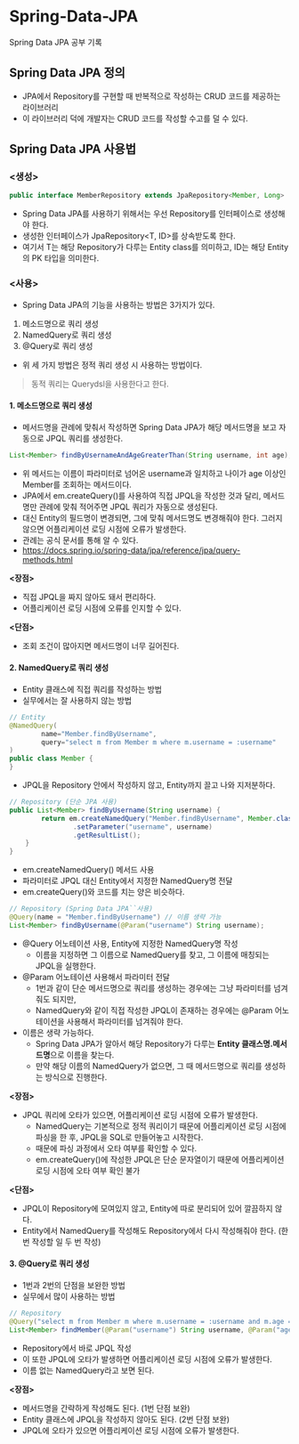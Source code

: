 # Spring-Data-JPA
Spring Data JPA 공부 기록


## Spring Data JPA 정의
- JPA에서 Repository를 구현할 때 반복적으로 작성하는 CRUD 코드를 제공하는 라이브러리
- 이 라이브러리 덕에 개발자는 CRUD 코드를 작성할 수고를 덜 수 있다.

## Spring Data JPA 사용법
### <생성>
```java
public interface MemberRepository extends JpaRepository<Member, Long>
```
- Spring Data JPA를 사용하기 위해서는 우선 Repository를 인터페이스로 생성해야 한다.
- 생성한 인터페이스가 JpaRepository<T, ID>를 상속받도록 한다.
- 여기서 T는 해당 Repository가 다루는 Entity class를 의미하고, ID는 해당 Entity의 PK 타입을 의미한다.

### <사용>
- Spring Data JPA의 기능을 사용하는 방법은 3가지가 있다.
1. 메소드명으로 쿼리 생성
2. NamedQuery로 쿼리 생성
3. @Query로 쿼리 생성
- 위 세 가지 방법은 정적 쿼리 생성 시 사용하는 방법이다.
> 동적 쿼리는 Querydsl을 사용한다고 한다.


#### 1. 메소드명으로 쿼리 생성
- 메서드명을 관례에 맞춰서 작성하면 Spring Data JPA가 해당 메서드명을 보고 자동으로 JPQL 쿼리를 생성한다.
```java
List<Member> findByUsernameAndAgeGreaterThan(String username, int age);
```
- 위 메서드는 이름이 파라미터로 넘어온 username과 일치하고 나이가 age 이상인 Member를 조회하는 메서드이다.
- JPA에서 em.createQuery()를 사용하여 직접 JPQL을 작성한 것과 달리, 메서드명만 관례에 맞춰 적어주면 JPQL 쿼리가 자동으로 생성된다.
- 대신 Entity의 필드명이 변경되면, 그에 맞춰 메서드명도 변경해줘야 한다. 그러지 않으면 어플리케이션 로딩 시점에 오류가 발생한다.
- 관례는 공식 문서를 통해 알 수 있다.
- https://docs.spring.io/spring-data/jpa/reference/jpa/query-methods.html

**<장점>**
<br>
- 직접 JPQL을 짜지 않아도 돼서 편리하다.
- 어플리케이션 로딩 시점에 오류를 인지할 수 있다.

**<단점>**
<br>
- 조회 조건이 많아지면 메서드명이 너무 길어진다.


#### 2. NamedQuery로 쿼리 생성
- Entity 클래스에 직접 쿼리를 작성하는 방법
- 실무에서는 잘 사용하지 않는 방법
```java
// Entity
@NamedQuery(
        name="Member.findByUsername",
        query="select m from Member m where m.username = :username"
)
public class Member {
}
```
- JPQL을 Repository 안에서 작성하지 않고, Entity까지 끌고 나와 지저분하다.
```java
// Repository (단순 JPA 사용)
public List<Member> findByUsername(String username) {
        return em.createNamedQuery("Member.findByUsername", Member.class)
                .setParameter("username", username)
                .getResultList();
    }
}
```
- em.createNamedQuery() 메서드 사용
- 파라미터로 JPQL 대신 Entity에서 지정한 NamedQuery명 전달
- em.createQuery()와 코드를 치는 양은 비슷하다.
```java
// Repository (Spring Data JPA``사용)
@Query(name = "Member.findByUsername") // 이름 생략 가능
List<Member> findByUsername(@Param("username") String username);
```
- @Query 어노테이션 사용, Entity에 지정한 NamedQuery명 작성
  - 이름을 지정하면 그 이름으로 NamedQuery를 찾고, 그 이름에 매칭되는 JPQL을 실행한다.
- @Param 어노테이션 사용해서 파라미터 전달
  - 1번과 같이 단순 메서드명으로 쿼리를 생성하는 경우에는 그냥 파라미터를 넘겨줘도 되지만,
  - NamedQuery와 같이 직접 작성한 JPQL이 존재하는 경우에는 @Param 어노테이션을 사용해서 파라미터를 넘겨줘야 한다.
- 이름은 생략 가능하다.
  - Spring Data JPA가 알아서 해당 Repository가 다루는 **Entity 클래스명.메서드명**으로 이름을 찾는다.
  - 만약 해당 이름의 NamedQuery가 없으면, 그 때 메서드명으로 쿼리를 생성하는 방식으로 진행한다.

**<장점>**
<br>
- JPQL 쿼리에 오타가 있으면, 어플리케이션 로딩 시점에 오류가 발생한다.
  - NamedQuery는 기본적으로 정적 쿼리이기 때문에 어플리케이션 로딩 시점에 파싱을 한 후, JPQL을 SQL로 만들어놓고 시작한다.
  - 때문에 파싱 과정에서 오타 여부를 확인할 수 있다.
  - em.createQuery()에 작성한 JPQL은 단순 문자열이기 때문에 어플리케이션 로딩 시점에 오타 여부 확인 불가

**<단점>**
<br>
- JPQL이 Repository에 모여있지 않고, Entity에 따로 분리되어 있어 깔끔하지 않다.
- Entity에서 NamedQuery를 작성해도 Repository에서 다시 작성해줘야 한다. (한 번 작성할 일 두 번 작성)

#### 3. @Query로 쿼리 생성
- 1번과 2번의 단점을 보완한 방법
- 실무에서 많이 사용하는 방법
```java
// Repository
@Query("select m from Member m where m.username = :username and m.age = :age")
List<Member> findMember(@Param("username") String username, @Param("age")
```
- Repository에서 바로 JPQL 작성
- 이 또한 JPQL에 오타가 발생하면 어플리케이션 로딩 시점에 오류가 발생한다.
- 이름 없는 NamedQuery라고 보면 된다.

**<장점>**
<br>
- 메서드명을 간략하게 작성해도 된다. (1번 단점 보완)
- Entity 클래스에 JPQL을 작성하지 않아도 된다. (2번 단점 보완)
- JPQL에 오타가 있으면 어플리케이션 로딩 시점에 오류가 발생한다.
